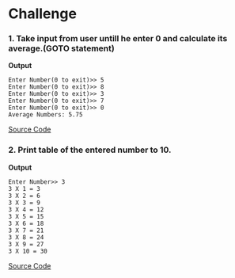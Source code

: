 # Challenge

### 1. Take input from user untill he enter 0 and calculate its average.(GOTO statement) 

**Output**
```
Enter Number(0 to exit)>> 5
Enter Number(0 to exit)>> 8
Enter Number(0 to exit)>> 3
Enter Number(0 to exit)>> 7
Enter Number(0 to exit)>> 0
Average Numbers: 5.75
```
[Source Code](https://github.com/IIvexII/CS/blob/main/PF-CSC313/goto%20Statement/c1.cpp)

### 2. Print table of the entered number to 10.

**Output**
```
Enter Number>> 3
3 X 1 = 3
3 X 2 = 6
3 X 3 = 9
3 X 4 = 12
3 X 5 = 15
3 X 6 = 18
3 X 7 = 21
3 X 8 = 24
3 X 9 = 27
3 X 10 = 30
```
[Source Code](https://github.com/IIvexII/CS/blob/main/PF-CSC313/goto%20Statement/c2.cpp)
